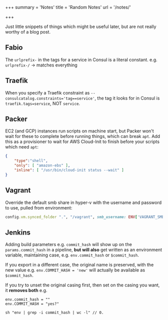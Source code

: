 +++
summary = 'Notes'
title = 'Random Notes'
url = '/notes/'

+++

Just little snippets of things which might be useful later, but are not really worthy of a blog post.

## Fabio

The  `urlprefix-` in the tags for a service in Consul is a literal constant.
e.g. `urlprefix-/` -> matches everything


## Traefik

When you specify a Traefik constraint as `--consulcatalog.constraints='tag==service'`, the tag it looks for in Consul is `traefik.tags=service`, NOT `service`.


## Packer

EC2 (and GCP) instances run scripts on machine start, but Packer won't wait for these to complete before running things, which can break `apt`.  Add this as a provisioner to wait for AWS Cloud-Init to finish before your scripts which need `apt`:

```json
{
    "type":"shell",
    "only": [ "amazon-ebs" ],
    "inline": [ "/usr/bin/cloud-init status --wait" ]
}
```


## Vagrant

Override the default smb share in hyper-v with the username and password to use, pulled from environment:

```ruby
config.vm.synced_folder ".", "/vagrant", smb_username: ENV['VAGRANT_SMB_USER'], smb_password: ENV['VAGRANT_SMB_PASS']
```


## Jenkins

Adding build parameters e.g. `commit_hash` will show up on the `params.commit_hash` in a pipeline, **but will also** get written as an environment variable, maintaining case, e.g. `env.commit_hash` or `$commit_hash`.

If you export in a different case, the original name is preserved, with the new value e.g. `env.COMMIT_HASH = 'new'` will actually be available as `$commit_hash`.

If you try to unset the original casing first, then set on the casing you want, it **removes both** e.g.

```
env.commit_hash = ""
env.COMMIT_HASH = "yes?"

sh "env | grep -i commit_hash | wc -l" // 0.
```